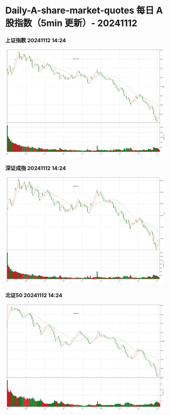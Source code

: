 
# Daily-A-share-market-quotes 每日 A 股指数（5min 更新）- 20241112

### 上证指数 20241112 14:24
![](./fig/2024/11/20241112-sh000001.png)

### 深证成指 20241112 14:24
![](./fig/2024/11/20241112-sz399001.png)

### 北证50 20241112 14:24
![](./fig/2024/11/20241112-bj899050.png)
